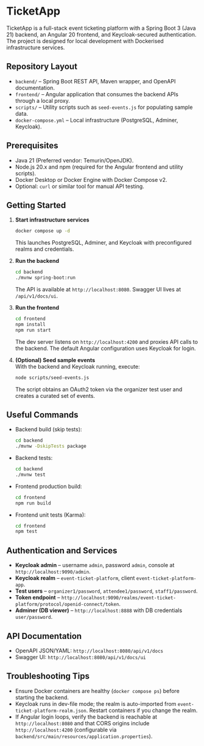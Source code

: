 # TicketApp

TicketApp is a full-stack event ticketing platform with a Spring Boot 3 (Java 21) backend, an Angular 20 frontend, and Keycloak-secured authentication. The project is designed for local development with Dockerised infrastructure services.

## Repository Layout
- `backend/` – Spring Boot REST API, Maven wrapper, and OpenAPI documentation.
- `frontend/` – Angular application that consumes the backend APIs through a local proxy.
- `scripts/` – Utility scripts such as `seed-events.js` for populating sample data.
- `docker-compose.yml` – Local infrastructure (PostgreSQL, Adminer, Keycloak).

## Prerequisites
- Java 21 (Preferred vendor: Temurin/OpenJDK).
- Node.js 20.x and npm (required for the Angular frontend and utility scripts).
- Docker Desktop or Docker Engine with Docker Compose v2.
- Optional: `curl` or similar tool for manual API testing.

## Getting Started

1. **Start infrastructure services**  
   ```bash
   docker compose up -d
   ```  
   This launches PostgreSQL, Adminer, and Keycloak with preconfigured realms and credentials.

2. **Run the backend**  
   ```bash
   cd backend
   ./mvnw spring-boot:run
   ```  
   The API is available at `http://localhost:8080`. Swagger UI lives at `/api/v1/docs/ui`.

3. **Run the frontend**  
   ```bash
   cd frontend
   npm install
   npm run start
   ```  
   The dev server listens on `http://localhost:4200` and proxies API calls to the backend. The default Angular configuration uses Keycloak for login.

4. **(Optional) Seed sample events**  
   With the backend and Keycloak running, execute:  
   ```bash
   node scripts/seed-events.js
   ```  
   The script obtains an OAuth2 token via the organizer test user and creates a curated set of events.

## Useful Commands
- Backend build (skip tests):  
  ```bash
  cd backend
  ./mvnw -DskipTests package
  ```
- Backend tests:  
  ```bash
  cd backend
  ./mvnw test
  ```
- Frontend production build:  
  ```bash
  cd frontend
  npm run build
  ```
- Frontend unit tests (Karma):  
  ```bash
  cd frontend
  npm test
  ```

## Authentication and Services
- **Keycloak admin** – username `admin`, password `admin`, console at `http://localhost:9090/admin`.  
- **Keycloak realm** – `event-ticket-platform`, client `event-ticket-platform-app`.  
- **Test users** – `organizer1/password`, `attendee1/password`, `staff1/password`.  
- **Token endpoint** – `http://localhost:9090/realms/event-ticket-platform/protocol/openid-connect/token`.
- **Adminer (DB viewer)** – `http://localhost:8888` with DB credentials `user/password`.

## API Documentation
- OpenAPI JSON/YAML: `http://localhost:8080/api/v1/docs`
- Swagger UI: `http://localhost:8080/api/v1/docs/ui`

## Troubleshooting Tips
- Ensure Docker containers are healthy (`docker compose ps`) before starting the backend.
- Keycloak runs in dev-file mode; the realm is auto-imported from `event-ticket-platform-realm.json`. Restart containers if you change the realm.
- If Angular login loops, verify the backend is reachable at `http://localhost:8080` and that CORS origins include `http://localhost:4200` (configurable via `backend/src/main/resources/application.properties`).
